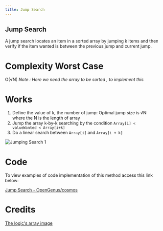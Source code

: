 ```yaml
---
title: Jump Search
---
```


## Jump Search
A jump search locates an item in a sorted array by jumping k items and then verify if the item wanted is between 
the previous jump and current jump.

# Complexity Worst Case
O(√N)
_Note : Here we need the array to be sorted , to implement this_

# Works
1. Define the value of k, the number of jump: Optimal jump size is √N where the N is the length of array
2. Jump the array k-by-k searching by the condition `Array[i] < valueWanted < Array[i+k]`
3. Do a linear search between `Array[i]` and `Array[i + k]`

![Jumping Search 1](https://i1.wp.com/theoryofprogramming.com/wp-content/uploads/2016/11/jump-search-1.jpg?resize=676%2C290)

# Code 
To view examples of code implementation of this method access this link below:

[Jump Search - OpenGenus/cosmos](https://github.com/OpenGenus/cosmos/tree/master/code/search/jump_search)

# Credits

[The logic's array image](http://theoryofprogramming.com/2016/11/10/jump-search-algorithm/)
